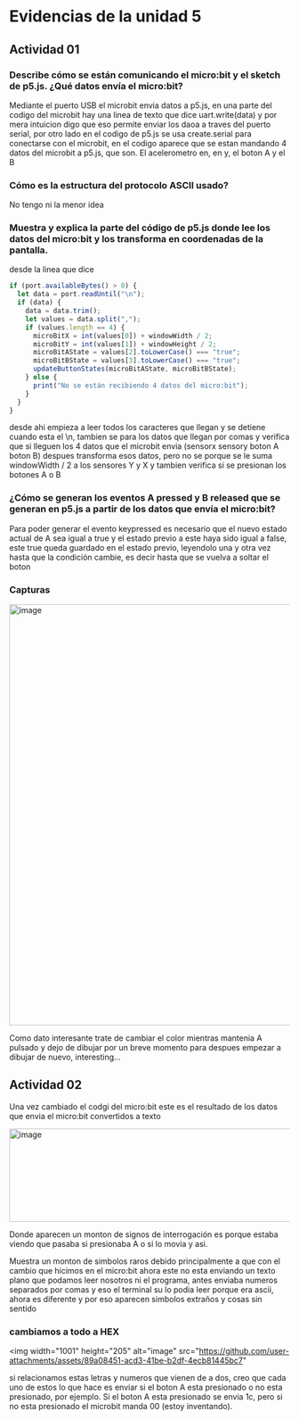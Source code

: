 
# Evidencias de la unidad 5

## Actividad 01

### Describe cómo se están comunicando el micro:bit y el sketch de p5.js. ¿Qué datos envía el micro:bit?

 Mediante el puerto USB el microbit envia datos a p5.js, en una parte del codigo del microbit hay una linea de texto que dice uart.write(data) y por mera intuicion digo que eso permite enviar los daoa a traves del puerto serial, por otro lado en el codigo de p5.js se usa create.serial para conectarse con el microbit, en el codigo aparece que se estan mandando 4 datos del microbit a p5.js, que son. El acelerometro en, en y, el boton A y el B

### Cómo es la estructura del protocolo ASCII usado?

No tengo ni la menor idea 

### Muestra y explica la parte del código de p5.js donde lee los datos del micro:bit y los transforma en coordenadas de la pantalla.

desde la linea que dice 
```javascript
if (port.availableBytes() > 0) {
  let data = port.readUntil("\n");
  if (data) {
    data = data.trim();
    let values = data.split(",");
    if (values.length == 4) {
      microBitX = int(values[0]) + windowWidth / 2;
      microBitY = int(values[1]) + windowHeight / 2;
      microBitAState = values[2].toLowerCase() === "true";
      microBitBState = values[3].toLowerCase() === "true";
      updateButtonStates(microBitAState, microBitBState);
    } else {
      print("No se están recibiendo 4 datos del micro:bit");
    }
  }
}

```
desde ahi empieza a leer todos los caracteres que llegan y se detiene cuando esta el \n, tambien se para los datos que llegan por comas y verifica que si lleguen los 4 datos que el microbit envia (sensorx sensory boton A boton B) despues transforma esos datos, pero no se porque se le suma windowWidth / 2 a los sensores Y y X y tambien verifica si se presionan los botones A o B


### ¿Cómo se generan los eventos A pressed y B released que se generan en p5.js a partir de los datos que envía el micro:bit?

Para poder generar el evento keypressed es necesario que el nuevo estado actual de A sea igual a true y el estado previo a este haya sido igual a false, este true queda guardado en el estado previo, leyendolo una y otra vez hasta que la condición cambie, es decir hasta que se vuelva a soltar el boton

### Capturas

<img width="1916" height="755" alt="image" src="https://github.com/user-attachments/assets/16605f1e-6e7b-4801-bf89-0e41c32eb5ea" />


Como dato interesante trate de cambiar el color mientras mantenia A pulsado y dejo de dibujar por un breve momento para despues empezar a dibujar de nuevo, interesting...

## Actividad 02

Una vez cambiado el codgi del micro:bit este es el resultado de los datos que envia el micro:bit convertidos a texto

<img width="982" height="167" alt="image" src="https://github.com/user-attachments/assets/161d91bd-0397-4e4c-9be9-b64efb14c073" />

Donde aparecen un monton de signos de interrogación es porque estaba viendo que pasaba si presionaba A o si lo movia y asi.

Muestra un monton de simbolos raros debido principalmente a que con el cambio que hicimos en el micro:bit ahora este no esta enviando un texto plano que podamos leer nosotros ni el programa, antes enviaba numeros separados por comas y eso el terminal su lo podia leer porque era ascii, ahora es diferente  y por eso aparecen simbolos extraños y cosas sin sentido

### cambiamos a todo a HEX


<img width="1001" height="205" alt="image" src="https://github.com/user-attachments/assets/89a08451-acd3-41be-b2df-4ecb81445bc7" 

 si relacionamos estas letras y numeros que vienen de a dos, creo que cada uno de estos lo que hace es enviar si el boton A esta presionado o no esta presionado, por ejemplo. Si el boton A esta presionado se envia 1c, pero si no esta presionado el microbit manda 00 (estoy inventando).

 





 










